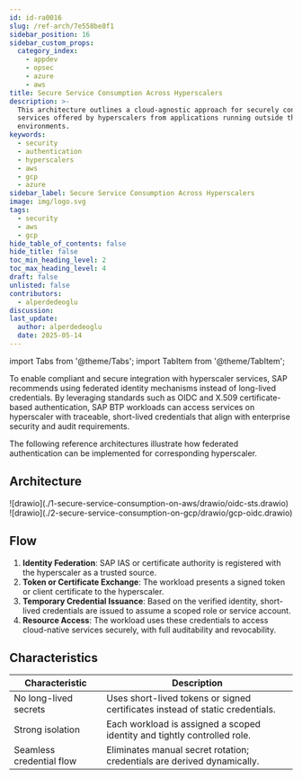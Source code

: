 ```yaml
---
id: id-ra0016
slug: /ref-arch/7e558be8f1
sidebar_position: 16
sidebar_custom_props:
  category_index:
    - appdev
    - opsec
    - azure
    - aws
title: Secure Service Consumption Across Hyperscalers
description: >-
  This architecture outlines a cloud-agnostic approach for securely consuming
  services offered by hyperscalers from applications running outside their
  environments.
keywords:
  - security
  - authentication
  - hyperscalers
  - aws
  - gcp
  - azure
sidebar_label: Secure Service Consumption Across Hyperscalers
image: img/logo.svg
tags:
  - security
  - aws
  - gcp
hide_table_of_contents: false
hide_title: false
toc_min_heading_level: 2
toc_max_heading_level: 4
draft: false
unlisted: false
contributors:
  - alperdedeoglu
discussion: 
last_update:
  author: alperdedeoglu
  date: 2025-05-14
---
```


import Tabs from '@theme/Tabs';
import TabItem from '@theme/TabItem';

To enable compliant and secure integration with hyperscaler services, SAP recommends using federated identity mechanisms instead of long-lived credentials. By leveraging standards such as OIDC and X.509 certificate-based authentication, SAP BTP workloads can access services on hyperscaler with traceable, short-lived credentials that align with enterprise security and audit requirements.

The following reference architectures illustrate how federated authentication can be implemented for corresponding hyperscaler.

## Architecture

<Tabs>
  <TabItem value="aws" label="Amazon Web Services">
           ![drawio](./1-secure-service-consumption-on-aws/drawio/oidc-sts.drawio)
  </TabItem>
  
  <TabItem value="gcp" label="Google Cloud Platform">
         ![drawio](./2-secure-service-consumption-on-gcp/drawio/gcp-oidc.drawio)
  </TabItem>
</Tabs>

## Flow

1. **Identity Federation**: SAP IAS or certificate authority is registered with the hyperscaler as a trusted source.
2. **Token or Certificate Exchange**: The workload presents a signed token or client certificate to the hyperscaler.
3. **Temporary Credential Issuance**: Based on the verified identity, short-lived credentials are issued to assume a scoped role or service account.
4. **Resource Access**: The workload uses these credentials to access cloud-native services securely, with full auditability and revocability.

## Characteristics


| Characteristic               | Description                                                                 |
|-----------------------------|-----------------------------------------------------------------------------|
| No long-lived secrets       | Uses short-lived tokens or signed certificates instead of static credentials. |
| Strong isolation            | Each workload is assigned a scoped identity and tightly controlled role.    |
| Seamless credential flow    | Eliminates manual secret rotation; credentials are derived dynamically.     |